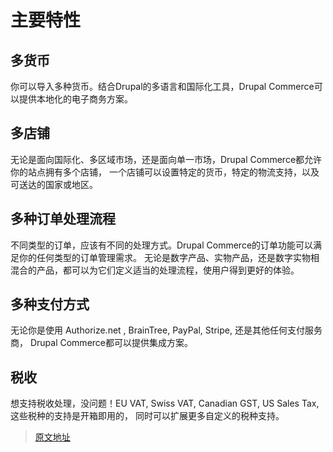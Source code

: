 # 主要特性
## 多货币
你可以导入多种货币。结合Drupal的多语言和国际化工具，Drupal Commerce可以提供本地化的电子商务方案。

## 多店铺
无论是面向国际化、多区域市场，还是面向单一市场，Drupal Commerce都允许你的站点拥有多个店铺，
一个店铺可以设置特定的货币，特定的物流支持，以及可送达的国家或地区。

## 多种订单处理流程
不同类型的订单，应该有不同的处理方式。Drupal Commerce的订单功能可以满足你的任何类型的订单管理需求。
无论是数字产品、实物产品，还是数字实物相混合的产品，都可以为它们定义适当的处理流程，使用户得到更好的体验。

## 多种支付方式
无论你是使用 Authorize.net , BrainTree, PayPal, Stripe, 还是其他任何支付服务商，
Drupal Commerce都可以提供集成方案。

## 税收
想支持税收处理，没问题！EU VAT, Swiss VAT, Canadian GST, US Sales Tax, 这些税种的支持是开箱即用的，
同时可以扩展更多自定义的税种支持。

> [原文地址](https://docs.drupalcommerce.org/commerce2/user-guide/key-features)